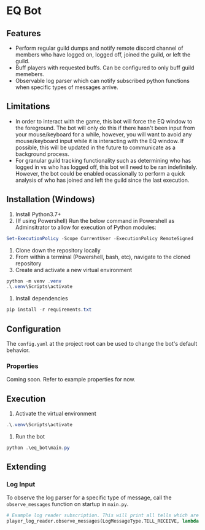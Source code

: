 # EQ Bot

## Features
- Perform regular guild dumps and notify remote discord channel of members who have logged on, logged off, joined the guild, or left the guild.
- Buff players with requested buffs. Can be configured to only buff guild memebers.
- Observable log parser which can notify subscribed python functions when specific types of messages arrive.

## Limitations
- In order to interact with the game, this bot will force the EQ window to the foreground. The bot will only do this if there hasn't been input from your mouse/keyboard for a while, however, you will want to avoid any mouse/keyboard input while it is interacting with the EQ window. If possible, this will be updated in the future to communicate as a background process.
- For granular guild tracking functionality such as determining who has logged in vs who has logged off, this bot will need to be ran indefinitely. However, the bot could be enabled ocassionally to perform a quick analysis of who has joined and left the guild since the last execution.

## Installation (Windows)

1. Install Python3.7+
1. (If using Powershell) Run the below command in Powershell as Adminsitrator to allow for execution of Python modules:
```powershell
Set-ExecutionPolicy -Scope CurrentUser -ExecutionPolicy RemoteSigned
```
1. Clone down the repository locally
1. From within a terminal (Powershell, bash, etc), navigate to the cloned repository
1. Create and activate a new virtual environment
```powershell
python -m venv .venv
.\.venv\Scripts\activate
```
1. Install dependencies
```powershell
pip install -r requirements.txt
```

## Configuration
The `config.yaml` at the project root can be used to change the bot's default behavior.

### Properties
Coming soon. Refer to example properties for now.

## Execution

1. Activate the virtual environment
```powershell
.\.venv\Scripts\activate
```

1. Run the bot
```powershell
python .\eq_bot\main.py
```
## Extending

### Log Input

To observe the log parser for a specific type of message, call the `observe_messages` function on startup in `main.py`.
```python
# Example log reader subscription. This will print all tells which are received.
player_log_reader.observe_messages(LogMessageType.TELL_RECEIVE, lambda message: message.print())
```
